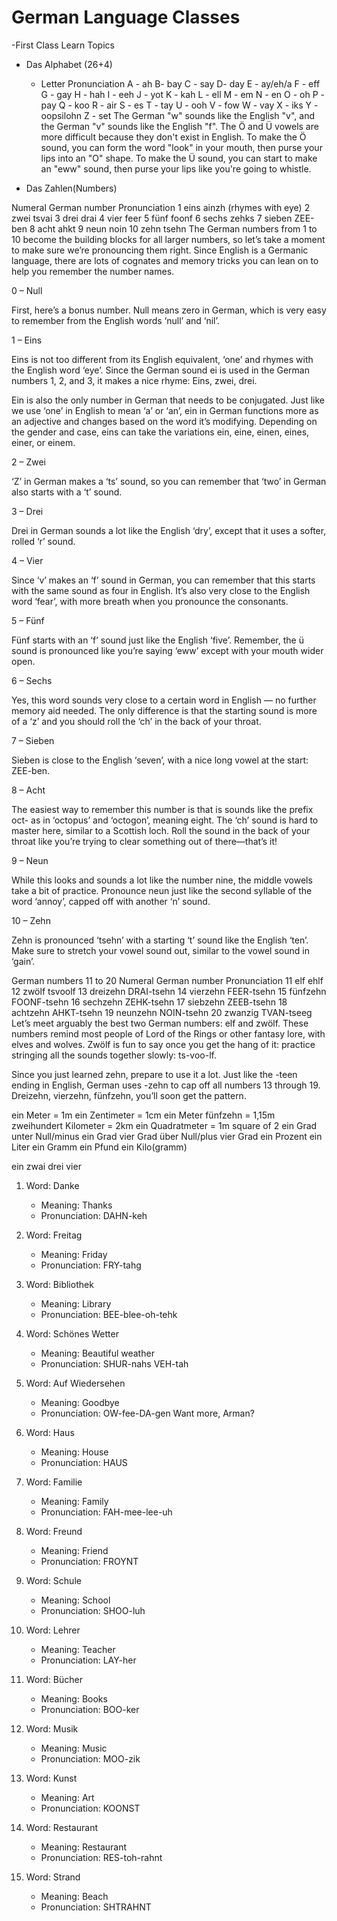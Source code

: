 # German Language Classes
  -First Class Learn Topics
  - Das Alphabet (26+4)
    -  Letter Pronunciation
A - ah
B- bay
C - say
D- day
E - ay/eh/a
F - eff
G - gay
H - hah
I - eeh
J - yot
K - kah
L - ell
M - em
N - en
O - oh
P - pay
Q - koo
R - air
S - es
T - tay
U - ooh
V - fow
W - vay
X - iks
Y - oopsilohn
Z - set
The German "w" sounds like the English "v", and the German "v" sounds like the English "f". The Ö and Ü vowels are more difficult because they don't exist in English. To make the Ö sound, you can form the word "look" in your mouth, then purse your lips into an "O" shape. To make the Ü sound, you can start to make an "eww" sound, then purse your lips like you're going to whistle.

- Das Zahlen(Numbers)
 
 
Numeral	German number	Pronunciation
1	eins	ainzh (rhymes with eye)
2	zwei	tsvai
3	drei	drai
4	vier	feer
5	fünf	foonf
6	sechs	zehks
7	sieben	ZEE-ben
8	acht	ahkt
9	neun	noin
10	zehn	tsehn
The German numbers from 1 to 10 become the building blocks for all larger numbers, so let’s take a moment to make sure we’re pronouncing them right. Since English is a Germanic language, there are lots of cognates and memory tricks you can lean on to help you remember the number names.

0 – Null

First, here’s a bonus number. Null means zero in German, which is very easy to remember from the English words ‘null’ and ‘nil’.

1 – Eins

Eins is not too different from its English equivalent, ‘one’ and rhymes with the English word ‘eye’. Since the German sound ei is used in the German numbers 1, 2, and 3, it makes a nice rhyme: Eins, zwei, drei.

Ein is also the only number in German that needs to be conjugated. Just like we use ‘one’ in English to mean ‘a’ or ‘an’, ein in German functions more as an adjective and changes based on the word it’s modifying. Depending on the gender and case, eins can take the variations ein, eine, einen, eines, einer, or einem.

2 – Zwei

‘Z’ in German makes a ‘ts’ sound, so you can remember that ‘two’ in German also starts with a ‘t’ sound.

3 – Drei

Drei in German sounds a lot like the English ‘dry’, except that it uses a softer, rolled ‘r’ sound.

4 – Vier

Since ‘v’ makes an ‘f’ sound in German, you can remember that this starts with the same sound as four in English. It’s also very close to the English word ‘fear’, with more breath when you pronounce the consonants.

5 – Fünf

Fünf starts with an ‘f’ sound just like the English ‘five’. Remember, the ü sound is pronounced like you’re saying ‘eww’ except with your mouth wider open.

6 – Sechs

Yes, this word sounds very close to a certain word in English — no further memory aid needed. The only difference is that the starting sound is more of a ‘z’ and you should roll the ‘ch’ in the back of your throat.

7 – Sieben

Sieben is close to the English ‘seven’, with a nice long vowel at the start: ZEE-ben.

8 – Acht

The easiest way to remember this number is that is sounds like the prefix oct- as in ‘octopus’ and ‘octogon’, meaning eight. The ‘ch’ sound is hard to master here, similar to a Scottish loch. Roll the sound in the back of your throat like you’re trying to clear something out of there—that’s it!

9 – Neun

While this looks and sounds a lot like the number nine, the middle vowels take a bit of practice. Pronounce neun just like the second syllable of the word ‘annoy’, capped off with another ‘n’ sound.

10 – Zehn

Zehn is pronounced ‘tsehn’ with a starting ‘t’ sound like the English ‘ten’. Make sure to stretch your vowel sound out, similar to the vowel sound in ‘gain’.

German numbers 11 to 20
Numeral	 German number	   Pronunciation
11	      elf	                ehlf
12	      zwölf	               tsvoolf
13	     dreizehn	          DRAI-tsehn
14	     vierzehn	          FEER-tsehn
15	     fünfzehn	          FOONF-tsehn
16	     sechzehn	          ZEHK-tsehn
17	      siebzehn	          ZEEB-tsehn
18	      achtzehn	           AHKT-tsehn
19	       neunzehn	           NOIN-tsehn
20	        zwanzig	            TVAN-tseeg
Let’s meet arguably the best two German numbers: elf and zwölf. These numbers remind most people of Lord of the Rings or other fantasy lore, with elves and wolves. Zwölf is fun to say once you get the hang of it: practice stringing all the sounds together slowly: ts-voo-lf.

Since you just learned zehn, prepare to use it a lot. Just like the -teen ending in English, German uses -zehn to cap off all numbers 13 through 19. Dreizehn, vierzehn, fünfzehn, you’ll soon get the pattern.


ein Meter = 1m
ein Zentimeter = 1cm
ein Meter fünfzehn = 1,15m
zweihundert Kilometer  = 2km
ein Quadratmeter  = 1m square of 2
ein	Grad	unter	Null/minus	ein	Grad
vier	Grad	über	Null/plus	vier	Grad 
ein Prozent 
ein Liter 
ein Gramm 
ein Pfund 
ein	Kilo(gramm)

ein
zwai
drei
vier


1. Word: Danke
    - Meaning: Thanks
    - Pronunciation: DAHN-keh
2. Word: Freitag
    - Meaning: Friday
    - Pronunciation: FRY-tahg
3. Word: Bibliothek
    - Meaning: Library
    - Pronunciation: BEE-blee-oh-tehk
4. Word: Schönes Wetter
    - Meaning: Beautiful weather
    - Pronunciation: SHUR-nahs VEH-tah
5. Word: Auf Wiedersehen
    - Meaning: Goodbye
    - Pronunciation: OW-fee-DA-gen
Want more, Arman?

1. Word: Haus
    - Meaning: House
    - Pronunciation: HAUS
2. Word: Familie
    - Meaning: Family
    - Pronunciation: FAH-mee-lee-uh
3. Word: Freund
    - Meaning: Friend
    - Pronunciation: FROYNT
4. Word: Schule
    - Meaning: School
    - Pronunciation: SHOO-luh
5. Word: Lehrer
    - Meaning: Teacher
    - Pronunciation: LAY-her
6. Word: Bücher
    - Meaning: Books
    - Pronunciation: BOO-ker
7. Word: Musik
    - Meaning: Music
    - Pronunciation: MOO-zik
8. Word: Kunst
    - Meaning: Art
    - Pronunciation: KOONST
9. Word: Restaurant
    - Meaning: Restaurant
    - Pronunciation: RES-toh-rahnt
10. Word: Strand
    - Meaning: Beach
    - Pronunciation: SHTRAHNT

